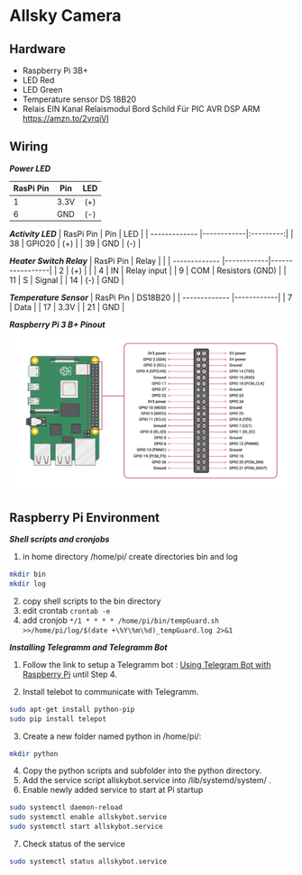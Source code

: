 # Allsky Camera

## Hardware
- Raspberry Pi 3B+
- LED Red
- LED Green
- Temperature sensor DS 18B20
- Relais EIN Kanal Relaismodul Bord Schild Für PIC AVR DSP ARM https://amzn.to/2vrqiVI

## Wiring
**_Power LED_**

| RasPi Pin     | Pin        | LED       |
| ------------- |------------|:---------:|
| 1             | 3.3V       | (+)       |
| 6             | GND        | (-)       |

**_Activity LED_**
| RasPi Pin     | Pin        | LED       |
| ------------- |------------|:---------:|
| 38            | GPIO20     | (+)       |
| 39            | GND        | (-)       |


**_Heater Switch Relay_**
| RasPi Pin     | Relay      |                 |
| ------------- |------------|-----------------|
| 2             | (+)        |                 |
| 4             | IN         | Relay input     |
| 9             | COM        | Resistors (GND) |
| 11            | S          | Signal          |
| 14            | (-)        | GND             |

**_Temperature Sensor_**
| RasPi Pin     | DS18B20    |
| ------------- |------------|
| 7             | Data       |
| 17            | 3.3V       |
| 21            | GND        |

**_Raspberry Pi 3 B+ Pinout_**
![RaspPi3B_Pinout](https://github.com/hibernatusMV/allskycamera/blob/master/raspberrypi_pinout.png "Raspberry Pi 3 B+ Pinout")


## Raspberry Pi Environment
**_Shell scripts and cronjobs_**
1. in home directory /home/pi/ create directories bin and log
```bash
mkdir bin
mkdir log
```
2. copy shell scripts to the bin directory
3. edit crontab ``` crontab -e ```
4. add cronjob ``` */1 * * * * /home/pi/bin/tempGuard.sh >>/home/pi/log/$(date +\%Y\%m\%d)_tempGuard.log 2>&1 ```

**_Installing Telegramm and Telegramm Bot_**

1. Follow the link to setup a Telegramm bot :
[Using Telegram Bot with Raspberry Pi](https://circuitdigest.com/microcontroller-projects/raspberry-pi-telegram-bot) until Step 4.

2. Install telebot to communicate with Telegramm.

```bash
sudo apt-get install python-pip
sudo pip install telepot
```

3. Create a new folder named python in /home/pi/:

```bash
mkdir python
```

4. Copy the python scripts and subfolder into the python directory.
5. Add the service script allskybot.service into /lib/systemd/system/ .
6. Enable newly added service to start at Pi startup

```bash
sudo systemctl daemon-reload
sudo systemctl enable allskybot.service
sudo systemctl start allskybot.service
```

7. Check status of the service
```bash
sudo systemctl status allskybot.service
```
